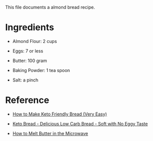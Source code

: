 This file documents a almond bread recipe.

# Ingredients

- Almond Flour: 2 cups

- Eggs: 7 or less

- Butter: 100 gram

- Baking Powder: 1 tea spoon

- Salt: a pinch


# Reference

- [How to Make Keto Friendly Bread (Very Easy)](https://www.ketoconnect.net/best-keto-bread/)

- [Keto Bread - Delicious Low Carb Bread - Soft with No Eggy Taste](https://www.youtube.com/watch?v=B7e1m6CPaBY)

- [How to Melt Butter in the Microwave](https://www.masterclass.com/articles/how-to-melt-butter#how-to-melt-butter-in-the-microwave)

